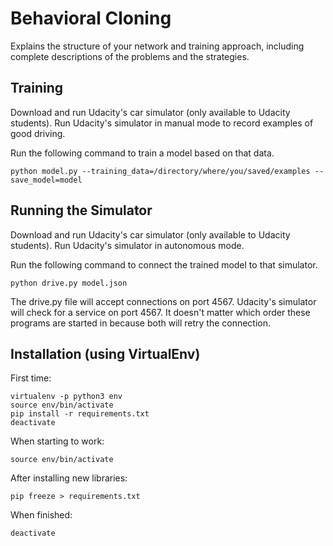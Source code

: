 # Behavioral Cloning

Explains the structure of your network and training approach,
including complete descriptions of the problems and the strategies.

## Training

Download and run Udacity's car simulator (only available to Udacity students).
Run Udacity's simulator in manual mode to record examples of good driving.

Run the following command to train a model based on that data.

```
python model.py --training_data=/directory/where/you/saved/examples --save_model=model
```

## Running the Simulator

Download and run Udacity's car simulator (only available to Udacity students).
Run Udacity's simulator in autonomous mode.

Run the following command to connect the trained model to that simulator.

```
python drive.py model.json
```

The drive.py file will accept connections on port 4567. Udacity's simulator
will check for a service on port 4567. It doesn't matter which order these
programs are started in because both will retry the connection.

## Installation (using VirtualEnv)

First time:

```
virtualenv -p python3 env
source env/bin/activate
pip install -r requirements.txt
deactivate
```

When starting to work:

```
source env/bin/activate
```

After installing new libraries:

```
pip freeze > requirements.txt
```

When finished:

```
deactivate
```
